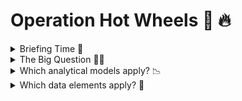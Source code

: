 # Operation Hot Wheels 🚗 🔥 

<details> <summary> Briefing Time 🔎 </summary>

Birmingham's overall crime rate is a whopping 193% of the national average, with vehicular crime comprising of 9.3% of all reported crimes in the area. 

Vehicle crime isn't just about cars being stolen or damaged. It destroys livelihoods, freedoms and erodes trust not just amongst each other in society, but the public's trust in the police. Because of these criminals, pedestrians and other road drivers are subjected to an increased risk of accidents, exposire to theft, PTSD or even death. Understanding patterns of vehicular crime through detailed data analyses allows us to support law enforcers in restoring order in high-risk areas by understanding previous incidents, predicting future incidents and reccomending best courses of action to lower crime rates. 
</details>

<details> <summary> The Big Question 🙋‍♀️ </summary>
What patterns in vehicle crime can be used to predict and prevent incidents affecting pedestrians?

Understanding the patterns of vehicular crime is vital as it allows law enforcement to anticipate where and when pedestrians are most at risk. This knowledge not only prevents harm to the public as we would be able to prematurely intercept a criminal before they act, but reduces fear in the community. 
</details>

<details> <summary> Which analytical models apply? 📉  </summary>

Predictive and Prescriptive analytic models are most relevant here. 

Predictive analyses will help us to identify patterns and conditions likely to result in a vehicle related crime. 

Prescriptive analytic models will advise on how to prevent incidents which may put pedestrians in harm's way. 
</details>

<details><summary> Which data elements apply? 🤔 </summary>

- Number of vehichle related crimes within the area per month
- Location of the different areas where crimes take place
- Time/date means the day, month, or even hour of occurence
- Type of crime refers to the category of vehicle crime. I will look at the top three most common for Birmingham which are Theft of Motor Vehicle (TOMV), Theft from Motor Vehicle (TEMV) and criminal damage to a motor vehicle. 

</details>
